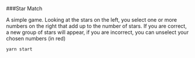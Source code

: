 ###Star Match

A simple game. Looking at the stars on the left, you select one or more numbers on the right that add up to the number of stars. If you are correct, a new group of stars will appear, if you are incorrect, you can unselect your chosen numbers (in red)

```yarn start```

